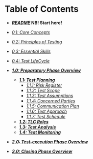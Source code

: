 # Table of Contents

* ***[README](/README.md)* NB! Start here!**
* *[0.1: Core Concepts](/0/1.Core_Concepts.md)*
* *[0.2: Principles of Testing](/0/2.Principles_of_Testing.md)*
* *[0.3: Essential Skills](/0/3.Essential_Skills.md)*
* *[0.4: Test LifeCycle](/0/4.Test_LifeCycle.md)*

* ***[1.0: Preparatory Phase Overview](/1/0.Preparatory_Phase_Overview.md)***
    * ***[1.1: Test Planning](/1/1.Test_Planning.md)***
        * *[1.1.1: Risk Register](/1/1/1.Risk_Register.md)*
        * *[1.1.2: Test Scope](/1/1/2.Test_Scope.md)*
        * *[1.1.3: Test Assumptions](/1/1/3.Test_Assumptions.md)*
        * *[1.1.4: Concerned Parties](/1/1/4.Concerned_Parties.md)*
        * *[1.1.5: Communication Plan](/1/1/5.Communication_Plan.md)*
        * *[1.1.6: Test Approach](/1/1/6.Test_Approach.md)*
        * *[1.1.7: Test Schedule](/1/1/7.Test_Schedule.md)*
    * ***[1.2: TLC Roles](/1/2.TLC_Roles.md)***
    * ***[1.3: Test Analysis](/1/3.Test_Analysis.md)***
    * ***[1.4: Test Monitoring](/1/4.Test_Monitoring.md)***

* ***[2.0: Test-execution Phase Overview](/2/0.Test-execution_Phase_Overview.md)***

* ***[3.0: Closing Phase Overview](/3/0.Closing_Phase_Overview.md)***